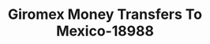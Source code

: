 ---
f_zip-code: 92024
f_state-code: CA
title: Giromex Money Transfers To Mexico-18988
f_phone: 760-436-3700
f_city-only: Encinitas
f_address: 574 Santa Fe Drive Encinitas
f_location-unique-id: '18988'
slug: giromex-money-transfers-to-mexico-18988
updated-on: '2024-05-30T13:46:58.046Z'
created-on: '2024-05-30T13:36:59.803Z'
published-on: '2024-05-30T13:54:32.469Z'
f_city-state: cms/city/encinitas-ca.md
f_company: cms/company/giromex-money-transfers-to-mexico.md
f_state: cms/state/california.md
layout: '[payday-loan].html'
tags: payday-loan
---